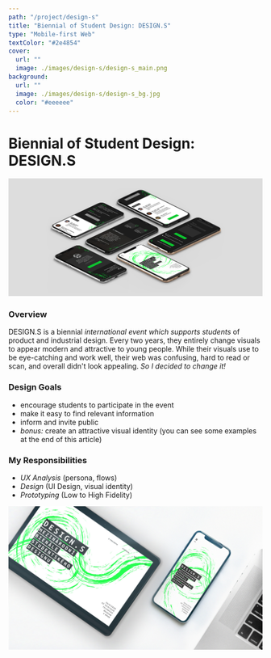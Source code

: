 ```yaml
---
path: "/project/design-s"
title: "Biennial of Student Design: DESIGN.S"
type: "Mobile-first Web"
textColor: "#2e4854"
cover:
  url: ""
  image: ./images/design-s/design-s_main.png
background:
  url: ""
  image: ./images/design-s/design-s_bg.jpg
  color: "#eeeeee"
---
```


# Biennial of Student Design: DESIGN.S

<full-width color="#dddddd">

  ![Screenshoty](./images/design-s/design-s_isometric.jpg)

</full-width>

### Overview

DESIGN.S is a biennial _international event which supports students_ of product and industrial design. Every two years, they entirely change visuals to appear modern and attractive to young people. While their visuals use to be eye-catching and work well, their web was confusing, hard to read or scan, and overall didn't look appealing. _So I decided to change it!_

### Design Goals
* encourage students to participate in the event
* make it easy to find relevant information
* inform and invite public
* _bonus:_ create an attractive visual identity (you can see some examples at the end of this article)

### My Responsibilities
* _UX Analysis_ (persona, flows)
* _Design_ (UI Design, visual identity)
* _Prototyping_ (Low to High Fidelity)

![Screenshoty](./images/design-s/design-s_mockup.jpg)
